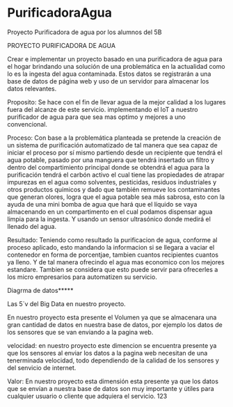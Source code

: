 # PurificadoraAgua
Proyecto Purificadora de agua por los alumnos del 5B

PROYECTO PURIFICADORA DE AGUA

Crear e implementar un proyecto basado en una purificadora de agua para el hogar brindando una solución de una problemática en la actualidad como lo es la ingesta del agua contaminada. Estos datos se registrarán a una base de datos de página web y uso de un servidor para almacenar los datos relevantes.

Proposito: Se hace con el fin de llevar agua de la mejor calidad a  los lugares fuera del alcanze de este servicio. implementando el IoT a nuestro purificador de agua para que sea mas optimo y mejores a uno convencional.

Proceso: Con base a la problemática planteada se pretende la creación de un sistema de purificación automatizado de tal manera que sea capaz de iniciar el proceso por sí mismo partiendo desde un recipiente que tendrá el agua potable, pasado por una manguera que tendrá insertado un filtro y dentro  del compartimiento principal donde se obtendrá el agua para la purificación tendrá el carbón activo el cual tiene las propiedades de atrapar impurezas en el agua como solventes, pesticidas, residuos industriales y otros productos químicos y dado que también remueve los contaminantes que generan olores, logra que el agua potable sea más sabrosa, esto con la ayuda de una mini bomba de agua que hará que el líquido se vaya  almacenando en un compartimento en el cual podamos dispensar agua limpia para la ingesta. Y usando un sensor ultrasónico donde medirá el llenado del agua.

Resultado: Teniendo como resultado la purificacion de agua, conforme al proceso aplicado, esto mandando la informacion si se llegara a vaciar el contenedor en forma de porcentjae, tambien cuantos recipientes cuantos ya lleno. Y de tal manera ofrecindo el agua mas economico con los mejores estandare. Tambien se considera que esto puede servir para ofrecerles a los micro empresarios para automatizen su servicio.

Diagrma de datos*****


Las 5´v del Big Data en nuestro proyecto.

En nuestro proyecto esta presente el Volumen ya que se almacenara una gran cantidad de datos en nuestra base de datos, por ejemplo los datos de los sensores que se van enviando a la pagina web.
 
velocidad: en nuestro proyecto este dimencion se encuentra presente ya que los sensores al enviar los datos a la pagina web necesitan de una tenerminada velocidad, todo dependiendo de la calidad de los sensores y del senvicio de internet.

Valor: En nuestro proyecto esta dimensión esta presente ya que los datos que se envían a nuestra base de datos son muy importante y útiles para cualquier usuario o cliente que adquiera el servicio.
123
